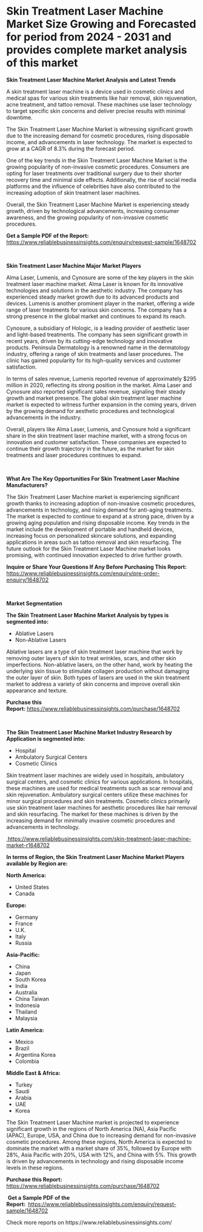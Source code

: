 <p><h1>Skin Treatment Laser Machine Market Size Growing and Forecasted for period from 2024 - 2031 and provides complete market analysis of this market</h1></p><p><strong>Skin Treatment Laser Machine Market Analysis and Latest Trends</strong></p>
<p><p>A skin treatment laser machine is a device used in cosmetic clinics and medical spas for various skin treatments like hair removal, skin rejuvenation, acne treatment, and tattoo removal. These machines use laser technology to target specific skin concerns and deliver precise results with minimal downtime.</p><p>The Skin Treatment Laser Machine Market is witnessing significant growth due to the increasing demand for cosmetic procedures, rising disposable income, and advancements in laser technology. The market is expected to grow at a CAGR of 8.3% during the forecast period.</p><p>One of the key trends in the Skin Treatment Laser Machine Market is the growing popularity of non-invasive cosmetic procedures. Consumers are opting for laser treatments over traditional surgery due to their shorter recovery time and minimal side effects. Additionally, the rise of social media platforms and the influence of celebrities have also contributed to the increasing adoption of skin treatment laser machines.</p><p>Overall, the Skin Treatment Laser Machine Market is experiencing steady growth, driven by technological advancements, increasing consumer awareness, and the growing popularity of non-invasive cosmetic procedures.</p></p>
<p><strong>Get a Sample PDF of the Report:&nbsp;</strong> <a href="https://www.reliablebusinessinsights.com/enquiry/request-sample/1648702">https://www.reliablebusinessinsights.com/enquiry/request-sample/1648702</a></p>
<p>&nbsp;</p>
<p><strong>Skin Treatment Laser Machine Major Market Players</strong></p>
<p><p>Alma Laser, Lumenis, and Cynosure are some of the key players in the skin treatment laser machine market. Alma Laser is known for its innovative technologies and solutions in the aesthetic industry. The company has experienced steady market growth due to its advanced products and devices. Lumenis is another prominent player in the market, offering a wide range of laser treatments for various skin concerns. The company has a strong presence in the global market and continues to expand its reach.</p><p>Cynosure, a subsidiary of Hologic, is a leading provider of aesthetic laser and light-based treatments. The company has seen significant growth in recent years, driven by its cutting-edge technology and innovative products. Peninsula Dermatology is a renowned name in the dermatology industry, offering a range of skin treatments and laser procedures. The clinic has gained popularity for its high-quality services and customer satisfaction.</p><p>In terms of sales revenue, Lumenis reported revenue of approximately $295 million in 2020, reflecting its strong position in the market. Alma Laser and Cynosure also reported significant sales revenue, signaling their steady growth and market presence. The global skin treatment laser machine market is expected to witness further expansion in the coming years, driven by the growing demand for aesthetic procedures and technological advancements in the industry.</p><p>Overall, players like Alma Laser, Lumenis, and Cynosure hold a significant share in the skin treatment laser machine market, with a strong focus on innovation and customer satisfaction. These companies are expected to continue their growth trajectory in the future, as the market for skin treatments and laser procedures continues to expand.</p></p>
<p>&nbsp;</p>
<p><strong>What Are The Key Opportunities For Skin Treatment Laser Machine Manufacturers?</strong></p>
<p><p>The Skin Treatment Laser Machine market is experiencing significant growth thanks to increasing adoption of non-invasive cosmetic procedures, advancements in technology, and rising demand for anti-aging treatments. The market is expected to continue to expand at a strong pace, driven by a growing aging population and rising disposable income. Key trends in the market include the development of portable and handheld devices, increasing focus on personalized skincare solutions, and expanding applications in areas such as tattoo removal and skin resurfacing. The future outlook for the Skin Treatment Laser Machine market looks promising, with continued innovation expected to drive further growth.</p></p>
<p><strong>Inquire or Share Your Questions If Any Before Purchasing This Report:</strong> <a href="https://www.reliablebusinessinsights.com/enquiry/pre-order-enquiry/1648702">https://www.reliablebusinessinsights.com/enquiry/pre-order-enquiry/1648702</a></p>
<p>&nbsp;</p>
<p><strong>Market Segmentation</strong></p>
<p><strong>The Skin Treatment Laser Machine Market Analysis by types is segmented into:</strong></p>
<p><ul><li>Ablative Lasers</li><li>Non-Ablative Lasers</li></ul></p>
<p><p>Ablative lasers are a type of skin treatment laser machine that work by removing outer layers of skin to treat wrinkles, scars, and other skin imperfections. Non-ablative lasers, on the other hand, work by heating the underlying skin tissue to stimulate collagen production without damaging the outer layer of skin. Both types of lasers are used in the skin treatment market to address a variety of skin concerns and improve overall skin appearance and texture.</p></p>
<p><strong>Purchase this Report:&nbsp;</strong><a href="https://www.reliablebusinessinsights.com/purchase/1648702">https://www.reliablebusinessinsights.com/purchase/1648702</a></p>
<p>&nbsp;</p>
<p><strong>The Skin Treatment Laser Machine Market Industry Research by Application is segmented into:</strong></p>
<p><ul><li>Hospital</li><li>Ambulatory Surgical Centers</li><li>Cosmetic Clinics</li></ul></p>
<p><p>Skin treatment laser machines are widely used in hospitals, ambulatory surgical centers, and cosmetic clinics for various applications. In hospitals, these machines are used for medical treatments such as scar removal and skin rejuvenation. Ambulatory surgical centers utilize these machines for minor surgical procedures and skin treatments. Cosmetic clinics primarily use skin treatment laser machines for aesthetic procedures like hair removal and skin resurfacing. The market for these machines is driven by the increasing demand for minimally invasive cosmetic procedures and advancements in technology.</p></p>
<p><a href="https://www.reliablebusinessinsights.com/skin-treatment-laser-machine-market-r1648702">&nbsp;https://www.reliablebusinessinsights.com/skin-treatment-laser-machine-market-r1648702</a></p>
<p><strong>In terms of Region, the Skin Treatment Laser Machine Market Players available by Region are:</strong></p>
<p>
    <p> <strong> North America: </strong>
        <ul>
            <li>United States</li>
            <li>Canada</li>
        </ul>
        </p> 
    <p> <strong> Europe: </strong>
        <ul>
            <li>Germany</li>
            <li>France</li>
            <li>U.K.</li>
            <li>Italy</li>
            <li>Russia</li>
        </ul>
        </p> 
    <p> <strong> Asia-Pacific: </strong>
        <ul>
            <li>China</li>
            <li>Japan</li>
            <li>South Korea</li>
            <li>India</li>
            <li>Australia</li>
            <li>China Taiwan</li>
            <li>Indonesia</li>
            <li>Thailand</li>
            <li>Malaysia</li>
        </ul>
        </p> 
    <p> <strong> Latin America: </strong>
        <ul>
            <li>Mexico</li>
            <li>Brazil</li>
            <li>Argentina Korea</li>
            <li>Colombia</li>
        </ul>
        </p> 
    <p> <strong> Middle East & Africa: </strong>
        <ul>
            <li>Turkey</li>
            <li>Saudi</li>
            <li>Arabia</li>
            <li>UAE</li>
            <li>Korea</li>
        </ul>
    </p>
    </p>
<p><p>The Skin Treatment Laser Machine market is projected to experience significant growth in the regions of North America (NA), Asia Pacific (APAC), Europe, USA, and China due to increasing demand for non-invasive cosmetic procedures. Among these regions, North America is expected to dominate the market with a market share of 35%, followed by Europe with 28%, Asia Pacific with 20%, USA with 12%, and China with 5%. This growth is driven by advancements in technology and rising disposable income levels in these regions.</p></p>
<p><strong>Purchase this Report: </strong><a href="https://www.reliablebusinessinsights.com/purchase/1648702">https://www.reliablebusinessinsights.com/purchase/1648702</a></p>
<p>&nbsp;<strong>Get a Sample PDF of the Report:&nbsp;&nbsp;</strong><a href="https://www.reliablebusinessinsights.com/enquiry/request-sample/1648702">https://www.reliablebusinessinsights.com/enquiry/request-sample/1648702</a></p>
<p><strong></strong></p>
<p>Check more reports on https://www.reliablebusinessinsights.com/</p>
